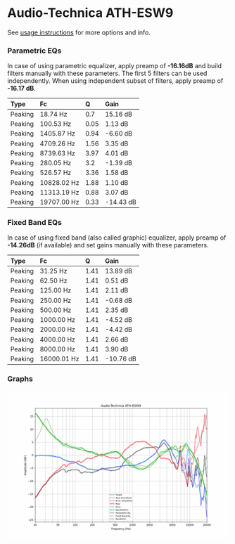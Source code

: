 # Audio-Technica ATH-ESW9
See [usage instructions](https://github.com/jaakkopasanen/AutoEq#usage) for more options and info.

### Parametric EQs
In case of using parametric equalizer, apply preamp of **-16.16dB** and build filters manually
with these parameters. The first 5 filters can be used independently.
When using independent subset of filters, apply preamp of **-16.17 dB**.

| Type    | Fc          |    Q | Gain      |
|:--------|:------------|:-----|:----------|
| Peaking | 18.74 Hz    | 0.7  | 15.16 dB  |
| Peaking | 100.53 Hz   | 0.05 | 1.13 dB   |
| Peaking | 1405.87 Hz  | 0.94 | -6.60 dB  |
| Peaking | 4709.26 Hz  | 1.56 | 3.35 dB   |
| Peaking | 8739.63 Hz  | 3.97 | 4.01 dB   |
| Peaking | 280.05 Hz   | 3.2  | -1.39 dB  |
| Peaking | 526.57 Hz   | 3.36 | 1.58 dB   |
| Peaking | 10828.02 Hz | 1.88 | 1.10 dB   |
| Peaking | 11313.19 Hz | 0.88 | 3.07 dB   |
| Peaking | 19707.00 Hz | 0.33 | -14.43 dB |

### Fixed Band EQs
In case of using fixed band (also called graphic) equalizer, apply preamp of **-14.26dB**
(if available) and set gains manually with these parameters.

| Type    | Fc          |    Q | Gain      |
|:--------|:------------|:-----|:----------|
| Peaking | 31.25 Hz    | 1.41 | 13.89 dB  |
| Peaking | 62.50 Hz    | 1.41 | 0.51 dB   |
| Peaking | 125.00 Hz   | 1.41 | 2.11 dB   |
| Peaking | 250.00 Hz   | 1.41 | -0.68 dB  |
| Peaking | 500.00 Hz   | 1.41 | 2.35 dB   |
| Peaking | 1000.00 Hz  | 1.41 | -4.52 dB  |
| Peaking | 2000.00 Hz  | 1.41 | -4.42 dB  |
| Peaking | 4000.00 Hz  | 1.41 | 2.66 dB   |
| Peaking | 8000.00 Hz  | 1.41 | 3.90 dB   |
| Peaking | 16000.01 Hz | 1.41 | -10.76 dB |

### Graphs
![](./Audio-Technica%20ATH-ESW9.png)